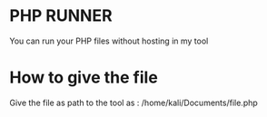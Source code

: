 # PHP RUNNER
You can run your PHP files without hosting in my tool
# How to give the file
Give the file as path to the tool as : /home/kali/Documents/file.php
